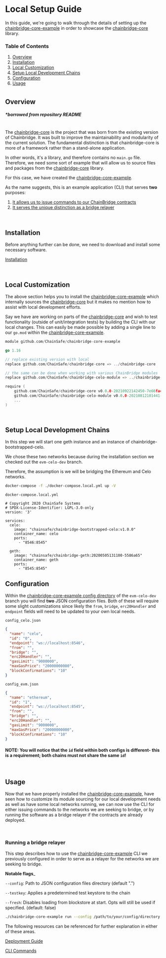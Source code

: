 # Local Setup Guide

In this guide, we're going to walk through the details of setting up the [chainbridge-core-example](https://github.com/chainsafe/chainbridge-core-example) in order to showcase the [chainbridge-core](https://github.com/chainsafe/chainbridge-core) library.

### Table of Contents

1. [Overview](#overview)
2. [Installation](#installation)
3. [Local Customization](#local-customization)
4. [Setup Local Development Chains](#setup-local-developent-chains)
5. [Configuration](#configuration)
6. [Usage](#usage)
#
## Overview
##### *borrowed from repository README 
&nbsp;  
The [chainbridge-core](https://github.com/chainsafe/chainbridge-core) is the project that was born from the existing version of Chainbridge. It was built to improve the maintainability and modularity of the current solution. The fundamental distinction is that chainbridge-core is more of a framework rather than a stand-alone application.

In other words, it's a library, and therefore contains no `main.go` file. Therefore, we need some sort of example that will allow us to source files and packages from the [chainbridge-core](https://github.com/chainsafe/chainbridge-core) library.

For this case, we have created the [chainbridge-core-example](https://github.com/chainsafe/chainbridge-core-example). 

As the name suggests, this is an example application (CLI) that serves **two** purposes: 
1. [It allows us to issue commands to our ChainBridge contracts](../transfer-and-balances.md)
2. [It serves the unique distinction as a bridge relayer](../relayers.md)

&nbsp;
## Installation

Before anything further can be done, we need to download and install some necessary software.

[Installation](../installation.md)

&nbsp; 
## Local Customization
The above section helps you to install the [chainbridge-core-example](https://github.com/chainsafe/chainbridge-core-example) which internally sources the [chainbridge-core](https://github.com/chainsafe/chainbridge-core) but it makes no mention how to assist with local development efforts.

Say we have are working on parts of the [chainbridge-core](https://github.com/chainsafe/chainbridge-core) and wish to test functionality (outside of unit/integration tests) by building the CLI with our local changes. This can easily be made possible by adding a single line to our `go.mod` within the [chainbridge-core-example](https://github.com/chainsafe/chainbridge-core-example).
&nbsp; 
```go
module github.com/ChainSafe/chainbridge-core-example

go 1.16

// replace existing version with local
replace github.com/ChainSafe/chainbridge-core => ../chainbridge-core

// the same can be done when working with various ChainBridge modules
replace github.com/ChainSafe/chainbridge-celo-module => ../chainbridge-celo-module

require (
    github.com/ChainSafe/chainbridge-core v0.0.0-20210922142450-7e66fa42a68e
    github.com/ChainSafe/chainbridge-celo-module v0.0.0-20210812101441-b6d7ad422a53
    ...
)
```

&nbsp; 

## Setup Local Development Chains
In this step we will start one geth instance and an instance of chainbridge-bootstrapped-celo. 

We chose these two networks because during the installation section we checked out the `evm-celo-dev` branch. 

Therefore, the assumption is we will be bridging the Ethereum and Celo networks.

```bash
docker-compose -f ./docker-compose.local.yml up -V
```

`docker-compose.local.yml`
```docker
# Copyright 2020 ChainSafe Systems
# SPDX-License-Identifier: LGPL-3.0-only
version: '3'

services:
  celo:
    image: "chainsafe/chainbridge-bootstrapped-celo:v1.0.0"
    container_name: celo
    ports:
      - "8546:8545"
  
  geth:
    image: "chainsafe/chainbridge-geth:20200505131100-5586a65"
    container_name: geth
    ports:
      - "8545:8545"
```

## Configuration
Within the [chainbridge-core-example config directory](https://github.com/ChainSafe/chainbridge-core-example/blob/evm-celo-dev/config) of the `evm-celo-dev` branch you will find **two** JSON configuration files. Both of these will require some slight customizations since likely the `from`, `bridge`, `erc20Handler` and `endpoint` fields will need to be updated to your own local needs.

`config_celo.json`
```json
{
  "name": "celo",
  "id": "0",
  "endpoint": "ws://localhost:8546",
  "from": "",
  "bridge": "",
  "erc20Handler": "",
  "gasLimit": "9000000",
  "maxGasPrice": "20000000000",
  "blockConfirmations": "10"
}
```

`config_evm.json`
```json
{
  "name": "ethereum",
  "id": "1",
  "endpoint": "ws://localhost:8545",
  "from": "",
  "bridge": "",
  "erc20Handler": "",
  "gasLimit": "9000000",
  "maxGasPrice": "20000000000",
  "blockConfirmations": "10"
}
```

#### NOTE: You will notice that the `id` field within both configs is different- this is a requirement; both chains must not share the same `id`!

&nbsp; 
## Usage
Now that we have properly installed the [chainbridge-core-example](https://github.com/chainsafe/chainbridge-core-example), have seen how to customize its module sourcing for our local development needs as well as have some local networks running, we can now use the CLI for either issuing commands to the networks we are seeking to bridge, or by running the software as a bridge relayer if the contracts are already deployed.

&nbsp; 
### Running a bridge relayer
This step describes how to use the [chainbridge-core-example](https://github.com/chainsafe/chainbridge-core-example) CLI we previously configured in order to serve as a relayer for the networks we are seeking to bridge.


**Notable flags**_

`--config`: Path to JSON configuration files directory (default ".")

`--testkey`: Applies a predetermined test keystore to the chain

`--fresh`: Disables loading from blockstore at start. Opts will still be used if specified. (default: false)

```bash
./chainbridge-core-example run --config /path/to/your/config/directory --testkey alice --fresh 
```

The following resources can be referenced for further explanation in either of these areas.

[Deployment Guide](deployment-guide.md)

[CLI Commands](https://github.com/ChainSafe/chainbridge-core/blob/main/README.md)

